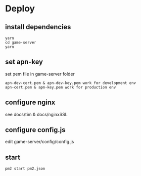 # Deploy
## install dependencies

    yarn
    cd game-server
    yarn

## set apn-key
set pem file in game-server folder

    apn-dev-cert.pem & apn-dev-key.pem work for development env
    apn-cert.pem & apn-key.pem work for production env

## configure nginx
see docs/tim & docs/nginxSSL

## configure config.js
edit game-server/config/config.js

## start

    pm2 start pm2.json